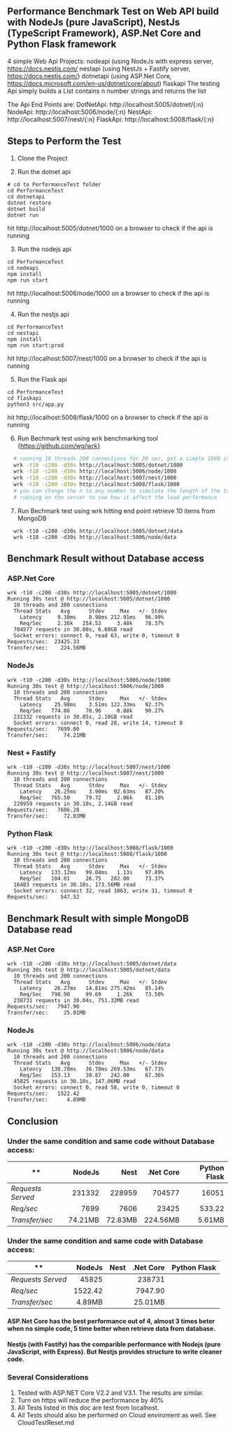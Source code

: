 ## Performance Benchmark Test on Web API build with NodeJs (pure JavaScript), NestJs (TypeScript Framework), ASP.Net Core and Python Flask framework
4 simple Web Api Projects:
nodeapi (using NodeJs with express server, https://docs.nestjs.com/
nestapi (using NestJs + Fastify server, https://docs.nestjs.com/)
dotnetapi  (using ASP.Net Core, https://docs.microsoft.com/en-us/dotnet/core/about)
flaskapi
The testing Api simply builds a List contains n number strings and returns the list

The Api End Points are:
DotNetApi: http://localhost:5005/dotnet/{:n}
NodeApi: http://localhost:5006/node/{:n}
NestApi: http://localhost:5007/nest/{:n}
FlaskApi: http://localhost:5008/flask/{:n}

## Steps to Perform the Test
1) Clone the Project

1) Run the dotnet api
```
# cd to PerformanceTest folder
cd PerformanceTest
cd dotnetapi
dotnet restore
dotnet build
dotnet run
```
hit http://localhost:5005/dotnet/1000 on a browser to check if the api is running

3) Run the nodejs api
```
cd PerformanceTest
cd nodeapi
npm install
npm run start
```
hit http://localhost:5006/node/1000 on a browser to check if the api is running

4) Run the nestjs api
```
cd PerformanceTest
cd nestapi
npm install
npm run start:prod
```
hit http://localhost:5007/nest/1000 on a browser to check if the api is running

5) Run the Flask api
```
cd PerformanceTest
cd flaskapi
python3 src/app.py
```
hit http://localhost:5008/flask/1000 on a browser to check if the api is running

6) Run Bechmark test using wrk benchmarking tool {https://github.com/wg/wrk}
```bash
  # running 10 threads 200 connections for 30 sec, get a simple 1000 items list
  wrk -t10 -c200 -d30s http://localhost:5005/dotnet/1000
  wrk -t10 -c200 -d30s http://localhost:5006/node/1000
  wrk -t10 -c200 -d30s http://localhost:5007/nest/1000
  wrk -t10 -c200 -d30s http://localhost:5008/flask/1000
  # you can change the n to any number to simulate the length of the tasks 
  # running on the server to see how it affect the load performance 
```

7) Run Bechmark test using wrk hitting end point retrieve 10 items from MongoDB
```
  wrk -t10 -c200 -d30s http://localhost:5005/dotnet/data
  wrk -t10 -c200 -d30s http://localhost:5006/node/data
```


## Benchmark Result without Database access

### ASP.Net Core
```
wrk -t10 -c200 -d30s http://localhost:5005/dotnet/1000
Running 30s test @ http://localhost:5005/dotnet/1000
  10 threads and 200 connections
  Thread Stats   Avg      Stdev     Max   +/- Stdev
    Latency     9.38ms    8.98ms 212.91ms   96.99%
    Req/Sec     2.36k   254.53     3.48k    78.37%
  704577 requests in 30.08s, 6.60GB read
  Socket errors: connect 0, read 63, write 0, timeout 0
Requests/sec:  23425.33
Transfer/sec:    224.56MB
```

### NodeJs
```
wrk -t10 -c200 -d30s http://localhost:5006/node/1000  
Running 30s test @ http://localhost:5006/node/1000
  10 threads and 200 connections
  Thread Stats   Avg      Stdev     Max   +/- Stdev
    Latency    25.98ms    3.51ms 122.33ms   92.37%
    Req/Sec   774.06     70.96     0.88k    90.27%
  231332 requests in 30.05s, 2.18GB read
  Socket errors: connect 0, read 28, write 14, timeout 0
Requests/sec:   7699.00
Transfer/sec:     74.21MB
```

### Nest + Fastify
```
wrk -t10 -c200 -d30s http://localhost:5007/nest/1000
Running 30s test @ http://localhost:5007/nest/1000
  10 threads and 200 connections
  Thread Stats   Avg      Stdev     Max   +/- Stdev
    Latency    26.25ms    3.90ms  92.63ms   87.20%
    Req/Sec   765.50     79.72     2.06k    81.10%
  228959 requests in 30.10s, 2.14GB read
Requests/sec:   7606.28
Transfer/sec:     72.83MB
```

### Python Flask
```
wrk -t10 -c200 -d30s http://localhost:5008/flask/1000
Running 30s test @ http://localhost:5008/flask/1000
  10 threads and 200 connections
  Thread Stats   Avg      Stdev     Max   +/- Stdev
    Latency   133.12ms   99.04ms   1.13s    97.89%
    Req/Sec   104.01     26.75   202.00     73.37%
  16483 requests in 30.10s, 173.56MB read
  Socket errors: connect 32, read 1063, write 31, timeout 0
Requests/sec:    547.52

```

## Benchmark Result with simple MongoDB Database read

### ASP.Net Core
```
wrk -t10 -c200 -d30s http://localhost:5005/dotnet/data
Running 30s test @ http://localhost:5005/dotnet/data
  10 threads and 200 connections
  Thread Stats   Avg      Stdev     Max   +/- Stdev
    Latency    26.27ms   14.81ms 275.42ms   85.14%
    Req/Sec   798.90     99.69     1.26k    73.50%
  238731 requests in 30.04s, 751.32MB read
Requests/sec:   7947.90
Transfer/sec:     25.01MB
```

### NodeJs
```
wrk -t10 -c200 -d30s http://localhost:5006/node/data
Running 30s test @ http://localhost:5006/node/data
  10 threads and 200 connections
  Thread Stats   Avg      Stdev     Max   +/- Stdev
    Latency   130.78ms   36.78ms 269.53ms   67.73%
    Req/Sec   153.13     30.87   242.00     67.36%
  45825 requests in 30.10s, 147.06MB read
  Socket errors: connect 0, read 58, write 0, timeout 0
Requests/sec:   1522.42
Transfer/sec:      4.89MB
```
## Conclusion
### Under the same condition and same code without Database access:

** | NodeJs | Nest | .Net Core | Python Flask
--- | ---: | ---: | ---: | ---:
*Requests Served* | 231332 | 228959 | 704577 | 16051
*Req/sec* | 7699 | 7606 | 23425 | 533.22
*Transfer/sec* | 74.21MB | 72.83MB | 224.56MB | 5.61MB

### Under the same condition and same code with Database access:

** | NodeJs | Nest | .Net Core | Python Flask
--- | ---: | ---: | ---: | ---:
*Requests Served* | 45825 |  | 238731 | 
*Req/sec* | 1522.42 |  | 7947.90 | 
*Transfer/sec* | 4.89MB |  | 25.01MB | 

#### ASP.Net Core has the best performance out of 4, almost 3 times beter when no simple code, 5 time better when retrieve data from database.

#### Nestjs (with Fastify) has the comparible performance with Nodejs (pure JavaScript, with Express). But Nestjs provides structure to write cleaner code.

### Several Considerations
1) Tested with ASP.NET Core V2.2 and V3.1. The results are similar.
2) Turn on https will reduce the performance by 40%
3) All Tests listed in this doc are test from localhost. 
4) All Tests should also be performed on Cloud enviroment as well. See CloudTestReset.md   



